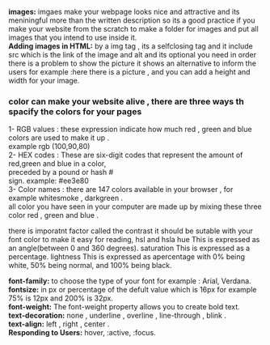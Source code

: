 **images:** imgaes make your webpage looks nice and attractive and its meniningful more than the written description 
so its a good practice if you make your website from the scratch to make a folder for images and put all images that you 
intend to use inside it.<br>
**Adding images in HTML:** by a img tag , its a selfclosing tag and it include src which is the link of the image 
and alt and its optional you need in order there is a problem to show the picture it shows an alternative to inform the users
for example :here there is a picture , and you can add a height and width for your image.<br>

### color can make your website alive , there are three ways th spacify the colors for your pages 
1- RGB values : these expression indicate how much red , green and blue colors are used to make it up .<br>
example rgb (100,90,80)<br>
2- HEX codes : These are six-digit codes that represent the amount of red,green and blue in a color,<br>
preceded by a pound or hash #<br>
sign.  example: #ee3e80<br>
3- Color names : there are 147 colors available in your browser , for example whitesmoke , darkgreen .<br>
all color you have seen in your computer are made up by mixing these three color red , green and blue .<br>

there is imporatnt factor called the contrast it should be sutable with your font color to make it easy for reading,
hsl and hsla 
hue This is expressed as an angle(between 0 and 360 degrees).
saturation This is expressed as a percentage.
lightness This is expressed as apercentage with 0% being white,
50% being normal, and 100% being black.

**font-family:** to choose the type of your font for example : Arial, Verdana.<br>
**fontsize:** in px or percentage of the defult value which is 16px for example 75% is 12px and 200% is 32px.<br>
**font-weight:** The font-weight property allows you to create bold text.<br>
**text-decoration:** none , underline , overline , line-through , blink .<br>
**text-align:** left , right , center .<br>
**Responding to Users:** hover, :active, :focus.<br>